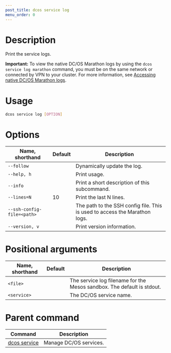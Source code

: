 ```yaml
---
post_title: dcos service log
menu_order: 0
--- 
```


# Description
Print the service logs.

**Important:** To view the native DC/OS Marathon logs by using the `dcos service log marathon` command, you must be on the same network or connected by VPN to your cluster. For more information, see [Accessing native DC/OS Marathon logs](/docs/1.9/administration/logging/quickstart/).

# Usage

```bash
dcos service log [OPTION]
```

# Options

| Name, shorthand | Default | Description |
|---------|-------------|-------------|
| `--follow`   |             |  Dynamically update the log. |
| `--help, h`   |             |  Print usage. |
| `--info`   |             |  Print a short description of this subcommand. |
| `--lines=N`   |     10      |  Print the last N lines. |
| `--ssh-config-file=<path>`   |           | The path to the SSH config file. This is used to access the Marathon logs. |
| `--version, v`   |             | Print version information. | 

# Positional arguments

| Name, shorthand | Default | Description |
|---------|-------------|-------------|
| `<file>`   |             |  The service log filename for the Mesos sandbox. The default is stdout. |
| `<service>`   |           | The DC/OS service name. |

# Parent command

| Command | Description |
|---------|-------------|
| [dcos service](/docs/1.9/usage/cli/command-reference/dcos-node/dcos-service/)   | Manage DC/OS services. | 
